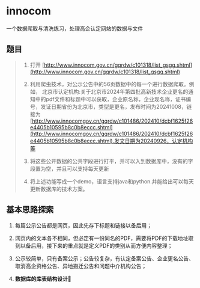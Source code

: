 # innocom

一个数据爬取与清洗练习，处理高企认定网站的数据与文件

## 题目

> 1. 打开 [http://www.innocom.gov.cn/gqrdw/c101318/list_gsgg.shtml](http://www.innocom.gov.cn/gqrdw/c101318/list_gsgg.shtml)
>  
> 2. 利用爬虫技术，对公示公告中的56页数据中的每一个进行数据爬取。例如， 北京市认定机构:关于北京市2024年第四批高新技术企业更名的通知中的pdf文件和标题中可以获取，企业原名称，企业现名称，证书编号，发证日期省份为北京市，类型是更名，发布时间为20241008，链接为[http://www.innocomgov.cn/gqrdw/c101486/202410/dcbf1625f26e4405b10595b8c0b8eccc.shtml](http://www.innocomgov.cn/gqrdw/c101486/202410/dcbf1625f26e4405b10595b8c0b8eccc.shtml).发文日期为20240926，认定机构等
>  
> 3. 将这些公开数据的公共字段进行打平，并可以入到数据库中，没有的字段置为空，并且可以支持每天更新
>  
> 4. 将上述功能写成一个demo，语言支持java和python.并能给出可以每天更新数据库的技术方案。

## 基本思路探索

1. 每篇公示公告都是网页，因此先存下标题和链接以备后用；

2. 网页内的文本各不相同，但必定有一份同名的PDF，需要将PDF的下载地址取到以备后用，接下来的重点就是定义PDF的类别从而方便内容整理；

3. 公示较简单，只有备案公示；公告较复杂，有认定备案公告、企业更名公告、取消高企资格公告、异地搬迁公告和问题中介机构公告；

4. **数据库的库表结构设计**🤔

